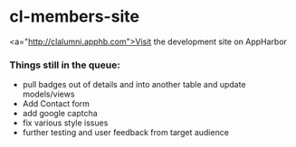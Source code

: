 # cl-members-site
<a="http://clalumni.apphb.com">Visit the development site on AppHarbor</a>
<h3>Things still in the queue:</h3>
<ul>
<li>pull badges out of details and into another table and update models/views</li>
<li>Add Contact form</li>
<li>add google captcha</li>
<li>fix various style issues</li>
<li>further testing and user feedback from target audience</li>
</ul>




